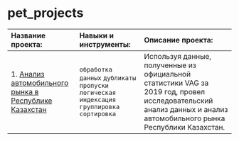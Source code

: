 # pet_projects

| Название проекта: | Навыки и инструменты: | Описание проекта: |
| :-------------------- | :-------------------- | :-------------------- |
| 1. [Анализ автомобильного рынка в Республике Казахстан](https://github.com/MrSever06/pet_projects/tree/main/1.%20%D0%90%D0%BD%D0%B0%D0%BB%D0%B8%D0%B7%20%D1%80%D1%8B%D0%BD%D0%BA%D0%B0%20%D0%B0%D0%B2%D1%82%D0%BE%D0%BC%D0%BE%D0%B1%D0%B8%D0%BB%D0%B5%D0%B9%20%D0%B2%20%D0%A0%D0%B5%D1%81%D0%BF%D1%83%D0%B1%D0%BB%D0%B8%D0%BA%D0%B5%20%D0%9A%D0%B0%D0%B7%D0%B0%D1%85%D1%81%D1%82%D0%B0%D0%BD) | `обработка данных` `дубликаты` `пропуски` `логическая индексация` `группировка` `сортировка` | Используя данные, полученные из официальной статистики VAG за 2019 год, провел исследовательский анализ данных и анализ автомобильного рынка Республики Казахстан. |
